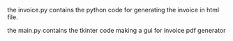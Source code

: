 the invoice.py contains the python code for generating the invoice in html file.

the main.py contains the tkinter code making a gui for invoice pdf generator
